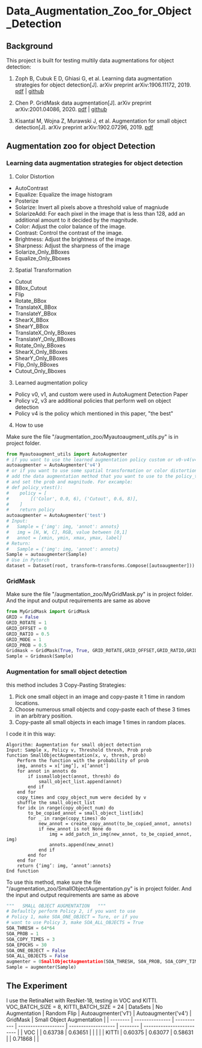 # Data_Augmentation_Zoo_for_Object_Detection
## Background

This project is built for testing multily data augmentations for object detection:
1. Zoph B, Cubuk E D, Ghiasi G, et al. Learning data augmentation strategies for object detection[J]. arXiv preprint arXiv:1906.11172, 2019.
[pdf](https://arxiv.org/pdf/1906.11172.pdf "pdf") | [github](https://github.com/tensorflow/tpu/blob/master/models/official/detection/utils/autoaugment_utils.py#L15 "pdf")

2. Chen P. GridMask data augmentation[J]. arXiv preprint arXiv:2001.04086, 2020.
[pdf](https://arxiv.org/pdf/2001.04086.pdf "pdf") | [github](https://github.com/akuxcw/GridMask "github")

3. Kisantal M, Wojna Z, Murawski J, et al. Augmentation for small object detection[J]. arXiv preprint arXiv:1902.07296, 2019.
[pdf](https://arxiv.org/pdf/1902.07296.pdf "pdf")

## Augmentation zoo for object Detection
### Learning data augmentation strategies for object detection

  1. Color Distortion
  - AutoContrast
  - Equalize: Equalize the image histogram
  - Posterize
  - Solarize: Invert all pixels above a threshold value of magniude
  - SolarizeAdd: For each pixel in the image that is less than 128, add an additional amount to it decided by the magnitude.
  - Color: Adjust the color balance of the image.
  - Contrast: Control the contrast of the image.
  - Brightness: Adjust the brightness of the image.
  - Sharpness: Adjust the sharpness of the image
  - Solarize_Only_BBoxes
  - Equalize_Only_Bboxes

  2. Spatial Transformation
  - Cutout
  - BBox_Cutout
  - Flip
  - Rotate_BBox
  - TranslateX_BBox                                                    
  - TranslateY_BBox                                             
  - ShearX_BBox                                                          
  - ShearY_BBox 
  - TranslateX_Only_BBoxes
  - TranslateY_Only_BBoxes
  - Rotate_Only_BBoxes
  - ShearX_Only_BBoxes
  - ShearY_Only_BBoxes
  - Flip_Only_BBoxes
  - Cutout_Only_Bboxes

  3. Learned augmentation policy
  - Policy v0, v1, and custom were used in AutoAugment Detection Paper
  - Policy v2, v3 are additional policies that perform well on object detection
  - Policy v4 is the policy which mentioned in this paper, "the best"
  
  4. How to use
  
  Make sure the file "/augmentation_zoo/Myautoaugment_utils.py" is in project folder.
  ```python
  from Myautoaugment_utils import AutoAugmenter
  # if you want to use the learned augmentation policy custom or v0-v4(v4 was recommended):
  autoaugmenter = AutoAugmenter('v4')
  # or if you want to use some spatial transformation or color distortion data augmentation，
  # add the data augmentation method that you want to use to the policy_test in Myautoaugment_utils.py 
  # and set the prob and magnitude. For excample:
  # def policy_vtest():
  #    policy = [
  #        [('Color', 0.0, 6), ('Cutout', 0.6, 8)],
  #    ]
  #    return policy
  autoaugmenter = AutoAugmenter('test')
  # Input: 
  #   Sample = {'img': img, 'annot': annots}
  #   img = [H, W, C], RGB, value between [0,1]
  #   annot = [xmin, ymin, xmax, ymax, label]
  # Return:
  #   Sample = {'img': img, 'annot': annots}
  Sample = autoaugmenter(Sample)
  # Use in Pytorch
  dataset = Dataset(root, transform=transforms.Compose([autoaugmenter]))
 ```

### GridMask
Make sure the file "/augmentation_zoo/MyGridMask.py" is in project folder. And the input and output requirements are same as above
```python
from MyGridMask import GridMask
GRID = False
GRID_ROTATE = 1
GRID_OFFSET = 0
GRID_RATIO = 0.5
GRID_MODE = 1
GRID_PROB = 0.5
Gridmask = GridMask(True, True, GRID_ROTATE,GRID_OFFSET,GRID_RATIO,GRID_MODE,GRID_PROB)
Sample = Gridmask(Sample)
```

### Augmentation for small object detection
this method includes 3 Copy-Pasting Strategies:

1. Pick one small object in an image and copy-paste it 1 time in random locations. 
2. Choose numerous small objects and copy-paste each of these 3 times in an arbitrary position. 
3. Copy-paste all small objects in each image 1 times in random places.

I code it in this way:
```
Algorithm: Augmentation for small object detection
Input: Sample x, Policy v, Threshold thresh, Prob prob
function SmallObjectAugmentation(x, v, thresh, prob)
	Perform the function with the probability of prob
	img, annots = x[‘img’], x[‘annot’]
	for annot in annots do
		if issmallobject(annot, thresh) do
			small_object_list.append(annot)
		end if
	end for
	copy_times and copy_object_num were decided by v
	shuffle the small_object_list
	for idx in range(copy_object_num) do
		to_be_copied_annot = small_object_list[idx]
		for _ in range(copy_times) do
			new_annot = create_copy_annot(to_be_copied_annot, annots)
			if new_annot is not None do
				img = add_patch_in_img(new_annot, to_be_copied_annot, img)
				annots.append(new_annot)
			end if
		end for
	end for
	return {‘img’: img, ‘annot’:annots}
End function 
```
To use this method, make sure the file "/augmentation_zoo/SmallObjectAugmentation.py" is in project folder. And the input and output requirements are same as above
```python
"""   SMALL OBJECT AUGMENTATION   """
# Defaultly perform Policy 2, if you want to use   
# Policy 1, make SOA_ONE_OBJECT = Ture, or if you 
# want to use Policy 3, make SOA_ALL_OBJECTS = True
SOA_THRESH = 64*64
SOA_PROB = 1
SOA_COPY_TIMES = 3
SOA_EPOCHS = 30
SOA_ONE_OBJECT = False
SOA_ALL_OBJECTS = False
augmenter = 0SmallObjectAugmentation(SOA_THRESH, SOA_PROB, SOA_COPY_TIMES, SOA_EPOCHS, SOA_ALL_OBJECTS, SOA_ONE_OBJECT)
Sample = augmenter(Sample)
```

## The Experiment
I use the RetinaNet with ResNet-18, testing in VOC and KITTI. VOC_BATCH_SIZE = 8, KITTI_BATCH_SIZE = 24
| DataSets | No Augmentation | Random Flip | Autoaugmenter('v1') | Autoaugmenter('v4') | GridMask | Small Object Augmentation |
| -------- | --------------- | ----------- | ------------------- | ------------------- | -------- | ------------------------- |
|    VOC   |                 |   0.63738   |       0.63651       |                     |          |                           | 
|   KITTI  |     0.60375     |   0.63077   |       0.58631       |                     |  0.71868 |                           |
